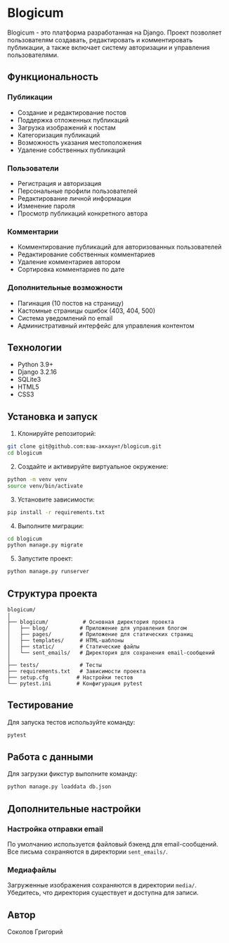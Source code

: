 # Blogicum

Blogicum - это платформа разработанная на Django. Проект позволяет пользователям создавать, редактировать и комментировать публикации, а также включает систему авторизации и управления пользователями.

## Функциональность

### Публикации
- Создание и редактирование постов
- Поддержка отложенных публикаций
- Загрузка изображений к постам
- Категоризация публикаций
- Возможность указания местоположения
- Удаление собственных публикаций

### Пользователи
- Регистрация и авторизация
- Персональные профили пользователей
- Редактирование личной информации
- Изменение пароля
- Просмотр публикаций конкретного автора

### Комментарии
- Комментирование публикаций для авторизованных пользователей
- Редактирование собственных комментариев
- Удаление комментариев автором
- Сортировка комментариев по дате

### Дополнительные возможности
- Пагинация (10 постов на страницу)
- Кастомные страницы ошибок (403, 404, 500)
- Система уведомлений по email
- Административный интерфейс для управления контентом

## Технологии
- Python 3.9+
- Django 3.2.16
- SQLite3
- HTML5
- CSS3

## Установка и запуск

1. Клонируйте репозиторий:
```bash
git clone git@github.com:ваш-аккаунт/blogicum.git
cd blogicum
```

2. Создайте и активируйте виртуальное окружение:
```bash
python -m venv venv
source venv/bin/activate
```

3. Установите зависимости:
```bash
pip install -r requirements.txt
```

4. Выполните миграции:
```bash
cd blogicum
python manage.py migrate
```

5. Запустите проект:
```bash
python manage.py runserver
```

## Структура проекта
```
blogicum/
│
├── blogicum/           # Основная директория проекта
│   ├── blog/          # Приложение для управления блогом
│   ├── pages/         # Приложение для статических страниц
│   ├── templates/     # HTML-шаблоны
│   ├── static/        # Статические файлы
│   └── sent_emails/   # Директория для сохранения email-сообщений
│
├── tests/             # Тесты
├── requirements.txt   # Зависимости проекта
├── setup.cfg         # Настройки тестов
└── pytest.ini        # Конфигурация pytest
```

## Тестирование

Для запуска тестов используйте команду:
```bash
pytest
```

## Работа с данными

Для загрузки фикстур выполните команду:
```bash
python manage.py loaddata db.json
```

## Дополнительные настройки

### Настройка отправки email
По умолчанию используется файловый бэкенд для email-сообщений. Все письма сохраняются в директории `sent_emails/`.

### Медиафайлы
Загруженные изображения сохраняются в директории `media/`. Убедитесь, что директория существует и доступна для записи.

## Автор

Соколов Григорий
